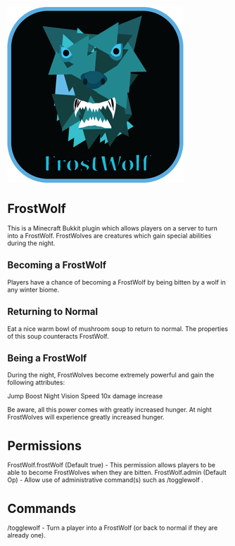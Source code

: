 ![Frostwolf](/Frostwolf-Logo.png?raw=true "FrostWolf")

FrostWolf
=============
This is a Minecraft Bukkit plugin which allows players on a server to turn into a FrostWolf. FrostWolves are creatures which gain special abilities during the night.

Becoming a FrostWolf
----------
Players have a chance of becoming a FrostWolf by being bitten by a wolf in any winter biome.

Returning to Normal
----------
Eat a nice warm bowl of mushroom soup to return to normal. The properties of this soup counteracts FrostWolf.


Being a FrostWolf
----------
During the night, FrostWolves become extremely powerful and gain the following attributes:

Jump Boost
Night Vision
Speed
10x damage increase

Be aware, all this power comes with greatly increased hunger. At night FrostWolves will experience greatly increased hunger.



Permissions
===========
FrostWolf.frostWolf (Default true) - This permission allows players to be able to become FrostWolves when they are bitten.
FrostWolf.admin (Default Op) - Allow use of administrative command(s) such as /togglewolf <player>.


Commands
===========
/togglewolf <player> - Turn a player into a FrostWolf (or back to normal if they are already one).